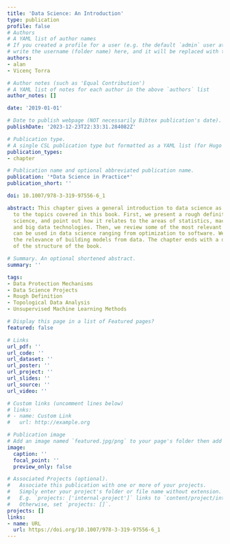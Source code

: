 ```yaml
---
title: 'Data Science: An Introduction'
type: publication 
profile: false
# Authors
# A YAML list of author names
# If you created a profile for a user (e.g. the default `admin` user at `content/authors/admin/`), 
# write the username (folder name) here, and it will be replaced with their full name and linked to their profile.
authors:
- alan
- Vicenç Torra

# Author notes (such as 'Equal Contribution')
# A YAML list of notes for each author in the above `authors` list
author_notes: []

date: '2019-01-01'

# Date to publish webpage (NOT necessarily Bibtex publication's date).
publishDate: '2023-12-23T22:33:31.284082Z'

# Publication type.
# A single CSL publication type but formatted as a YAML list (for Hugo requirements).
publication_types:
- chapter

# Publication name and optional abbreviated publication name.
publication: '*Data Science in Practice*'
publication_short: ''

doi: 10.1007/978-3-319-97556-6_1

abstract: This chapter gives a general introduction to data science as a concept and
  to the topics covered in this book. First, we present a rough definition of data
  science, and point out how it relates to the areas of statistics, machine learning
  and big data technologies. Then, we review some of the most relevant tools that
  can be used in data science ranging from optimization to software. We also discuss
  the relevance of building models from data. The chapter ends with a detailed review
  of the structure of the book.

# Summary. An optional shortened abstract.
summary: ''

tags:
- Data Protection Mechanisms
- Data Science Projects
- Rough Definition
- Topological Data Analysis
- Unsupervised Machine Learning Methods

# Display this page in a list of Featured pages?
featured: false

# Links
url_pdf: ''
url_code: ''
url_dataset: ''
url_poster: ''
url_project: ''
url_slides: ''
url_source: ''
url_video: ''

# Custom links (uncomment lines below)
# links:
# - name: Custom Link
#   url: http://example.org

# Publication image
# Add an image named `featured.jpg/png` to your page's folder then add a caption below.
image:
  caption: ''
  focal_point: ''
  preview_only: false

# Associated Projects (optional).
#   Associate this publication with one or more of your projects.
#   Simply enter your project's folder or file name without extension.
#   E.g. `projects: ['internal-project']` links to `content/project/internal-project/index.md`.
#   Otherwise, set `projects: []`.
projects: []
links:
- name: URL
  url: https://doi.org/10.1007/978-3-319-97556-6_1
---
```



